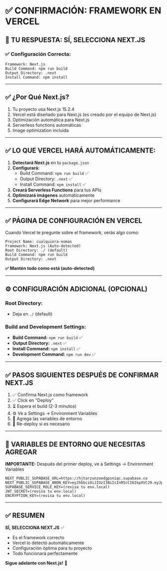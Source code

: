 # ✅ CONFIRMACIÓN: FRAMEWORK EN VERCEL

## 🎯 TU RESPUESTA: **SÍ, SELECCIONA NEXT.JS**

### ✅ Configuración Correcta:

```
Framework: Next.js
Build Command: npm run build
Output Directory: .next
Install Command: npm install
```

---

## ✅ ¿Por Qué Next.js?

1. Tu proyecto usa Next.js 15.2.4
2. Vercel está diseñado para Next.js (es creado por el equipo de Next.js)
3. Optimización automática para Next.js
4. Serverless functions automáticas
5. Image optimization incluida

---

## ✅ LO QUE VERCEL HARÁ AUTOMÁTICAMENTE:

1. **Detectará Next.js** en tu `package.json`
2. **Configurará:**
   - Build Command: `npm run build` ✅
   - Output Directory: `.next` ✅
   - Install Command: `npm install` ✅
3. **Creará Serverless Functions** para tus APIs
4. **Optimizará imágenes** automáticamente
5. **Configurará Edge Network** para mejor performance

---

## ✅ PÁGINA DE CONFIGURACIÓN EN VERCEL

Cuando Vercel te pregunte sobre el framework, verás algo como:

```
Project Name: cualquiera-nomas
Framework: Next.js (Auto-detected)
Root Directory: ./ (default)
Build Command: npm run build
Output Directory: .next
```

**✅ Mantén todo como está (auto-detected)**

---

## ⚙️ CONFIGURACIÓN ADICIONAL (OPCIONAL)

### Root Directory:

- Deja en `./` (default)

### Build and Development Settings:

- **Build Command:** `npm run build` ✅
- **Output Directory:** `.next` ✅
- **Install Command:** `npm install` ✅
- **Development Command:** `npm run dev` ✅

---

## ✅ PASOS SIGUIENTES DESPUÉS DE CONFIRMAR NEXT.JS

1. ✅ Confirma Next.js como framework
2. ✅ Click en "Deploy"
3. ⏳ Espera el build (2-3 minutos)
4. ⚙️ Ve a Settings → Environment Variables
5. 📝 Agrega las variables de entorno
6. 🔄 Re-deploy si es necesario

---

## 🎯 VARIABLES DE ENTORNO QUE NECESITAS AGREGAR

**IMPORTANTE:** Después del primer deploy, ve a Settings → Environment Variables

```env
NEXT_PUBLIC_SUPABASE_URL=https://hjtarzunzoedgpsniqc.supabase.co
NEXT_PUBLIC_SUPABASE_ANON_KEY=eyJhbGciOiJIUzI1NiIsInR5cCI6IkpXVCJ9.eyJpc3MiOiJzdXBhYmFzZSIsInJlZiI6ImhqdGFyenVuem9lZGdwYnNuaXFjIiwicm9sZSI6ImFub24iLCJpYXQiOjE3NTUxMTM4MzYsImV4cCI6MjA3MDY4OTgzNn0.0O4VQ5Dl3Rm15cC73MPc6DZUVBsRWP8LZ4wqMHZNh04
SUPABASE_SERVICE_ROLE_KEY=(revisa tu env.local)
JWT_SECRET=(revisa tu env.local)
ENCRYPTION_KEY=(revisa tu env.local)
```

---

## ✅ RESUMEN

**SÍ, SELECCIONA NEXT.JS** ✅

- Es el framework correcto
- Vercel lo detectó automáticamente
- Configuración óptima para tu proyecto
- Todo funcionará perfectamente

**Sigue adelante con Next.js!** 🚀
